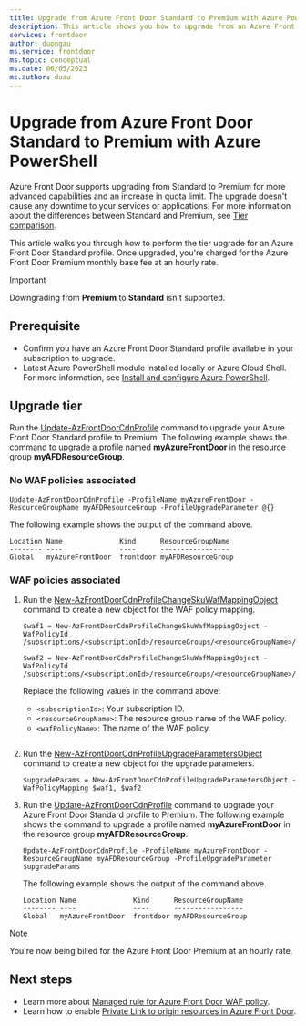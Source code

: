 ```yaml
---
title: Upgrade from Azure Front Door Standard to Premium with Azure PowerShell
description: This article shows you how to upgrade from an Azure Front Door Standard to an Azure Front Door Premium profile with Azure PowerShell.
services: frontdoor
author: duongau
ms.service: frontdoor
ms.topic: conceptual
ms.date: 06/05/2023
ms.author: duau
---
```


# Upgrade from Azure Front Door Standard to Premium with Azure PowerShell

Azure Front Door supports upgrading from Standard to Premium for more advanced capabilities and an increase in quota limit. The upgrade doesn't cause any downtime to your services or applications. For more information about the differences between Standard and Premium, see [Tier comparison](standard-premium/tier-comparison.md).

This article walks you through how to perform the tier upgrade for an Azure Front Door Standard profile. Once upgraded, you're charged for the Azure Front Door Premium monthly base fee at an hourly rate.

> [!IMPORTANT]
> Downgrading from **Premium** to **Standard** isn't supported.

## Prerequisite

* Confirm you have an Azure Front Door Standard profile available in your subscription to upgrade.
* Latest Azure PowerShell module installed locally or Azure Cloud Shell. For more information, see [Install and configure Azure PowerShell](/powershell/azure/install-azure-powershell).

## Upgrade tier

Run the [Update-AzFrontDoorCdnProfile](/powershell/module/az.cdn/update-azfrontdoorcdnprofile) command to upgrade your Azure Front Door Standard profile to Premium. The following example shows the command to upgrade a profile named **myAzureFrontDoor** in the resource group **myAFDResourceGroup**.

### No WAF policies associated

```powershell-interactive
Update-AzFrontDoorCdnProfile -ProfileName myAzureFrontDoor -ResourceGroupName myAFDResourceGroup -ProfileUpgradeParameter @{}
```

The following example shows the output of the command above.

```
Location Name              Kind      ResourceGroupName
-------- ----              ----      -----------------
Global   myAzureFrontDoor  frontdoor myAFDResourceGroup
```

### WAF policies associated

1. Run the [New-AzFrontDoorCdnProfileChangeSkuWafMappingObject](/powershell/module/az.cdn/new-azfrontdoorcdnprofilechangeskuwafmappingobject) command to create a new object for the WAF policy mapping.

    ```powershell-interactive
    $waf1 = New-AzFrontDoorCdnProfileChangeSkuWafMappingObject -WafPolicyId /subscriptions/<subscriptionId>/resourceGroups/<resourceGroupName>/providers/Microsoft.Network/frontDoorWebApplicationFirewallPolicies/<wafPolicyName>

    $waf2 = New-AzFrontDoorCdnProfileChangeSkuWafMappingObject -WafPolicyId /subscriptions/<subscriptionId>/resourceGroups/<resourceGroupName>/providers/Microsoft.Network/frontDoorWebApplicationFirewallPolicies/<wafPolicyName>
    ```

    Replace the following values in the command above:

    * `<subscriptionId>`: Your subscription ID.
    * `<resourceGroupName>`: The resource group name of the WAF policy.
    * `<wafPolicyName>`: The name of the WAF policy.
    ```

1. Run the [New-AzFrontDoorCdnProfileUpgradeParametersObject](/powershell/module/az.cdn/new-azfrontdoorcdnprofileupgradeparametersobject) command to create a new object for the upgrade parameters.

    ```powershell-interactive
    $upgradeParams = New-AzFrontDoorCdnProfileUpgradeParametersObject -WafPolicyMapping $waf1, $waf2
    ```

1. Run the [Update-AzFrontDoorCdnProfile](/powershell/module/az.cdn/update-azfrontdoorcdnprofile) command to upgrade your Azure Front Door Standard profile to Premium. The following example shows the command to upgrade a profile named **myAzureFrontDoor** in the resource group **myAFDResourceGroup**.

    ```powershell-interactive
    Update-AzFrontDoorCdnProfile -ProfileName myAzureFrontDoor -ResourceGroupName myAFDResourceGroup -ProfileUpgradeParameter $upgradeParams
    ```

    The following example shows the output of the command above.

    ```
    Location Name              Kind      ResourceGroupName
    -------- ----              ----      -----------------
    Global   myAzureFrontDoor  frontdoor myAFDResourceGroup
    ```

> [!NOTE]
> You're now being billed for the Azure Front Door Premium at an hourly rate.

## Next steps

* Learn more about [Managed rule for Azure Front Door WAF policy](../web-application-firewall/afds/waf-front-door-drs.md).
* Learn how to enable [Private Link to origin resources in Azure Front Door](private-link.md).
